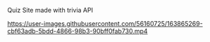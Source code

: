 Quiz Site made with trivia API

https://user-images.githubusercontent.com/56160725/163865269-cbf63adb-5bdd-4866-98b3-90bff0fab730.mp4


